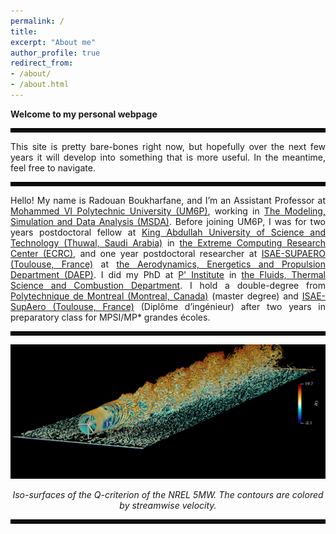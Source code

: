 ```yaml
---
permalink: /
title: 
excerpt: "About me"
author_profile: true
redirect_from: 
- /about/
- /about.html
---
```


__Welcome to my personal webpage__

<hr style="border:3px solid black">

<p align="justify">
This site is pretty bare-bones right now, but hopefully over the next few years it will develop into something that is more useful. In the meantime, feel free to navigate.
</p>

<hr style="border:3px solid black">

<p align="justify">
Hello! My name is Radouan Boukharfane, and I’m an Assistant Professor at <a href="https://um6p.ma/">Mohammed VI Polytechnic University (UM6P)</a>, working in <a href="https://msda.um6p.ma/home">The Modeling, Simulation and Data Analysis (MSDA)</a>. Before joining UM6P, I was for two years postdoctoral fellow at <a href="https://kaust.edu.sa/">King Abdullah University of Science and Technology (Thuwal, Saudi Arabia)</a> in <a href="https://ecrc.kaust.edu.sa/">the Extreme Computing Research Center (ECRC)</a>, and one year postdoctoral researcher at <a href="https://www.isae-supaero.fr/en/">ISAE-SUPAERO (Toulouse, France)</a> at <a href="https://www.isae-supaero.fr/en/research/departments/erodynamics-energetics-and-propulsion-department-daep-91/9aerodynamics-energetics-and-propulsion-department-daep/">the Aerodynamics, Energetics and Propulsion Department (DAEP)</a>. I did my PhD at <a href="https://www.pprime.fr">P' Institute</a> in <a href="https://pprime.fr/la-recherche/fluides-thermique-combustion/structures-de-flamme-et-combustion-ct/">the Fluids, Thermal Science and Combustion Department</a>. I hold a double-degree from <a href="https://www.polymtl.ca/"> Polytechnique de Montreal (Montreal, Canada)</a> (master degree) and <a href="https://www.isae-supaero.fr/en/"> ISAE-SupAero (Toulouse, France)</a> (Diplôme d’ingénieur) after two years in preparatory class for MPSI/MP* grandes écoles.
</p>

<hr style="border:3px solid black">


<p>
<img src='/images/wind.png' alt>
<center><em>Iso-surfaces of the Q-criterion of the NREL 5MW. The contours are colored by streamwise velocity. </em></center>
</p>

<hr style="border:3px solid black">

